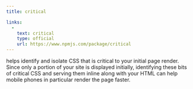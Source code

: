 ```yaml
---
title: critical

links:
  -
    text: critical
    type: official
    url: https://www.npmjs.com/package/critical
---
```


helps identify and isolate CSS that is critical to your initial page render. Since only a portion of your site is displayed initially, identifying these bits of critical CSS and serving them inline along with your HTML can help mobile phones in particular render the page faster.
